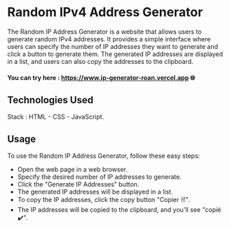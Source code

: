 ﻿# Random IPv4 Address Generator

The Random IP Address Generator is a website that allows users to generate random IPv4 addresses. It provides a simple interface where users can specify the number of IP addresses they want to generate and click a button to generate them. The generated IP addresses are displayed in a list, and users can also copy the addresses to the clipboard.

#### You can try here : https://www.ip-generator-roan.vercel.app 🌐

## Technologies Used

Stack : HTML - CSS - JavaScript.

## Usage

To use the Random IP Address Generator, follow these easy steps:
- Open the web page in a web browser.
- Specify the desired number of IP addresses to generate.
- Click the "Generate IP Addresses" button.
- The generated IP addresses will be displayed in a list.
- To copy the IP addresses, click the copy button "Copier 🗎".
- The IP addresses will be copied to the clipboard, and you'll see "copié ✔️".


